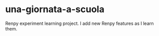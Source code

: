 # una-giornata-a-scuola
Renpy experiment learning project. I add new Renpy features as I learn them. 
